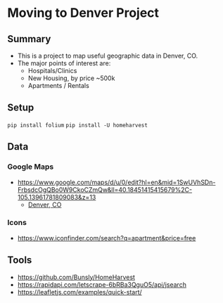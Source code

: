 # Moving to Denver Project

## Summary

- This is a project to map useful geographic data in Denver, CO.
- The major points of interest are:
  - Hospitals/Clinics
  - New Housing, by price ~500k
  - Apartments / Rentals

## Setup

`pip install folium`
`pip install -U homeharvest`

## Data

### Google Maps

- https://www.google.com/maps/d/u/0/edit?hl=en&mid=1SwUVhSDn-FrbsdcOgQBo0W9CkoCZmQw&ll=40.18451415415679%2C-105.13961781809083&z=13
  - [Denver, CO](denver.kml)

### Icons

- https://www.iconfinder.com/search?q=apartment&price=free

## Tools

- https://github.com/Bunsly/HomeHarvest
- https://rapidapi.com/letscrape-6bRBa3QguO5/api/jsearch
- https://leafletjs.com/examples/quick-start/
